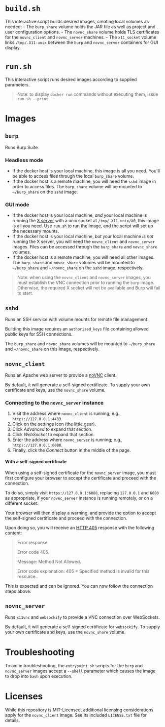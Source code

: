 # `build.sh`

This interactive script builds desired images, creating local volumes as needed:
    - The `burp_share` volume holds the JAR file as well as project and user configuration options.
    - The `novnc_share` volume holds TLS certificates for the `novnc_client` and `novnc_server` machines.
    - The `x11_socket` volume links `/tmp/.X11-unix` between the `burp` and `novnc_server` containers for GUI display.

# `run.sh`

This interactive script runs desired images according to supplied parameters.

> Note: to display `docker run` commands without executing them, issue `run.sh --print`

# Images

## `burp`
Runs Burp Suite.

### Headless mode
- If the docker host is your local machine, this image is all you need. You'll be able to access files through the local `burp_share` volume.
- If the docker host is a remote machine, you will need the `sshd` image in order to access files. The `burp_share` volume will be mounted to `~/burp_share` on the `sshd` image.

### GUI mode
- If the docker host is your local machine, *and* your local machine is running the [X server](https://en.wikipedia.org/wiki/X_Window_System) with a unix socket at `/tmp/.X11-unix/X0`, this image is all you need. Use `run.sh` to run the image, and the script will set up the necessary mounts.
- If the docker host is your local machine, *but* your local machine *is not* running the X server, you will need the `novnc_client` and `novnc_server` images. Files can be accessed through the `burp_share` and `novnc_share` volumes.
- If the docker host is a remote machine, you will need all other images. The `burp_share` and `novnc_share` volumes will be mounted to `~/burp_share` and `~/novnc_share` on the `sshd` image, respectively.

> Note: when using the `novnc_client` and `novnc_server` images, you must establish the VNC connection prior to running the `burp` image. Otherwise, the required X socket will not be available and Burp will fail to start.

## `sshd`
Runs an SSH service with volume mounts for remote file management.

Building this image requires an `authorized_keys` file containing allowed public keys for SSH connections.

The `burp_share` and `novnc_share` volumes will be mounted to `~/burp_share` and `~/novnc_share` on this image, respectively.

## `novnc_client`
Runs an Apache web server to provide a [noVNC](https://novnc.com/info.html) client.

By default, it will generate a self-signed certificate. To supply your own certificate and keys, use the `novnc_share` volume.

### Connecting to the `novnc_server` instance
1. Visit the address where `novnc_client` is running; e.g., `https://127.0.0.1:4433`.
2. Click on the settings icon (the little gear).
3. Click *Advanced* to expand that section.
4. Click *WebSocket* to expand that section.
5. Enter the address where `novnc_server` is running; e.g., `https://127.0.0.1:6080`.
6. Finally, click the *Connect* button in the middle of the page.

#### With a self-signed certificate
When using a self-signed certificate for the `novnc_server` image, you must first configure your browser to accept the certificate and proceed with the connection.

To do so, simply visit `https://127.0.0.1:6080`, replacing `127.0.0.1` and `6080` as appropriate, if your `novnc_server` instance is running remotely, or on a different socket.

Your browser will then display a warning, and provide the option to accept the self-signed certificate and proceed with the connection.

Upon doing so, you will receive an [HTTP 405](https://http.cat/405) response with the following content:
> Error response
>
> Error code 405.
>
> Message: Method Not Allowed.
>
> Error code explanation: 405 = Specified method is invalid for this resource.. 

This is expected and can be ignored. You can now follow the connection steps above.

## `novnc_server`
Runs `x11vnc` and `websockify` to provide a VNC connection over WebSockets.

By default, it will generate a self-signed certificate for `websockify`. To supply your own certificate and keys, use the `novnc_share` volume.

# Troubleshooting
To aid in troubleshooting, the `entrypoint.sh` scripts for the `burp` and `novnc_server` images accept a `--shell` parameter which causes the image to drop into `bash` upon execution.

# Licenses
While this repository is MIT-Licensed, additional licensing considerations apply for the `novnc_client` image. See its included `LICENSE.txt` file for details.

